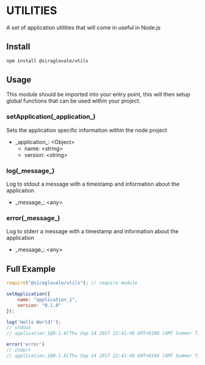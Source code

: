 # UTILITIES

A set of application utilities that will come in useful in Node.js

## Install

```bash
npm install @siraglovale/utils
```

## Usage

This module should be imported into your entry point, this will then setup global functions that can be used within your project.

### setApplication(\_application\_)
Sets the application specific information within the node project
* \_application\_: \<Object\>
    * name: \<string\>
    * version: \<string\>

### log(\_message\_)
Log to stdout a message with a timestamp and information about the application
* \_message\_: \<any\>

### error(\_message\_)
Log to stderr a message with a timestamp and information about the application
* \_message\_: \<any\>

## Full Example
```javascript
require("@siraglovale/utils"); // require module

setApplication({
    name: "application_1",
    version: "0.1.0"
});

log('Hello World!'); 
// stdout
// application_1@0.1.0[Thu Sep 14 2017 22:41:48 GMT+0100 (GMT Summer Time)] -> Hello World!

error('error')
// stderr
// application_1@0.1.0[Thu Sep 14 2017 22:41:48 GMT+0100 (GMT Summer Time)] -> error
```